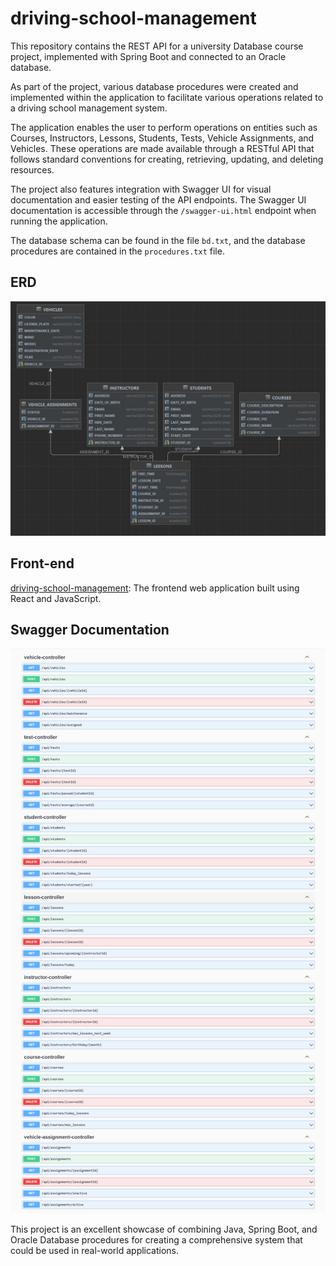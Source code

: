 # driving-school-management

This repository contains the REST API for a university Database course project, implemented with Spring Boot and connected to an Oracle database.

As part of the project, various database procedures were created and implemented within the application to facilitate various operations related to a driving school management system.

The application enables the user to perform operations on entities such as Courses, Instructors, Lessons, Students, Tests, Vehicle Assignments, and Vehicles. These operations are made available through a RESTful API that follows standard conventions for creating, retrieving, updating, and deleting resources.

The project also features integration with Swagger UI for visual documentation and easier testing of the API endpoints. The Swagger UI documentation is accessible through the `/swagger-ui.html` endpoint when running the application.

The database schema can be found in the file `bd.txt`, and the database procedures are contained in the `procedures.txt` file. 

## ERD

![ERD](/images/erdDrivingSchool.jpg)

## Front-end

[driving-school-management](https://github.com/bdnrJ/dbproj_front): The frontend web application built using React and JavaScript.

## Swagger Documentation

![Swagger Documentation](/images/swaggerDocumentation.png) 

This project is an excellent showcase of combining Java, Spring Boot, and Oracle Database procedures for creating a comprehensive system that could be used in real-world applications.

